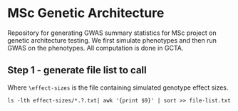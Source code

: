 # MSc Genetic Architecture

Repository for generating GWAS summary statistics for MSc project on genetic architecture testing. We first simulate phenotypes and then run GWAS on the phenotypes. All computation is done in GCTA. 

## Step 1 - generate file list to call 
Where `\effect-sizes` is the file containing simulated genotype effect sizes. 

```ls -lth effect-sizes/*.?.txt| awk '{print $9}' | sort >> file-list.txt```


